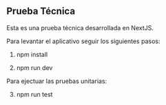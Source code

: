## Prueba Técnica

Esta es una prueba técnica desarrollada en NextJS.

Para levantar el aplicativo seguir los siguientes pasos:

1. npm install

2. npm run dev

Para ejectuar las pruebas unitarias:

3. npm run test